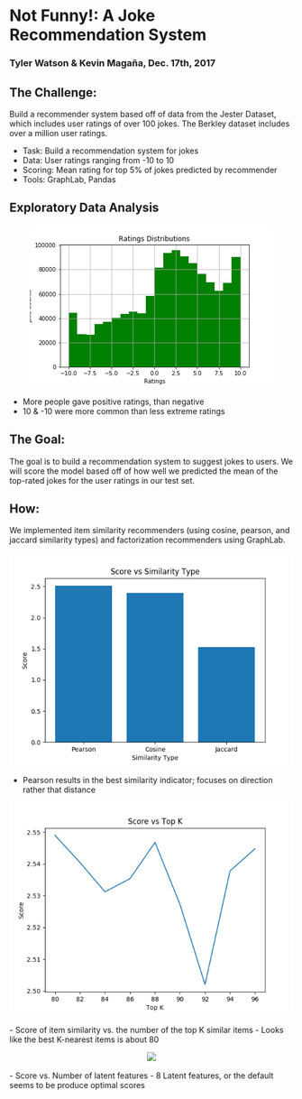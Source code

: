 # Not Funny!: A Joke Recommendation System 

### Tyler Watson & Kevin Magaña, Dec. 17th, 2017

## The Challenge: 
Build a recommender system based off of data from the Jester Dataset, which includes user ratings of over 100 jokes. The Berkley dataset includes over a million user ratings. 

- Task: Build a recommendation system for jokes
- Data: User ratings ranging from -10 to 10
- Scoring: Mean rating for top 5% of jokes predicted by recommender
- Tools: GraphLab, Pandas

## Exploratory Data Analysis 

<p align="center"> 
<img src="images/ratings_green.png">
</p>

- More people gave positive ratings, than negative 
- 10 & -10 were more common than less extreme ratings

## The Goal: 
The goal is to build a recommendation system to suggest jokes to users. We will score the model based off of how well we
predicted the mean of the top-rated jokes for the user ratings in our test set. 

## How: 
We implemented item similarity recommenders (using cosine, pearson, and jaccard similarity types) and factorization
recommenders using GraphLab. 

<p align="center"> 
<img src="images/item_similarity_score_vs_similarity_type.png">
</p>

- Pearson results in the best similarity indicator; focuses on direction rather that distance 

<p align="center"> 
<img src="images/topk_score_80_96.png">
</p>
- Score of item similarity vs. the number of the top K similar items
- Looks like the best K-nearest items is about 80 

<p align="center"> 
<img src="r_factorization_scores_vs_num_features.png">
</p>
- Score vs. Number of latent features
- 8 Latent features, or the default seems to be produce optimal scores 






